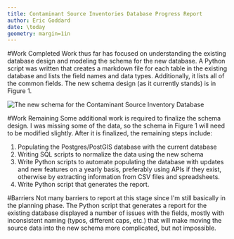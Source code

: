 ```yaml
---
title: Contaminant Source Inventories Database Progress Report
author: Eric Goddard
date: \today
geometry: margin=1in
---
```


#Work Completed
Work thus far has focused on understanding the existing database design and 
modeling the schema for the new database. A Python script was written that creates
a markdown file for each table in the existing database and lists the field names 
and data types. Additionally, it lists all of the common fields. The new schema 
design (as it currently stands) is in Figure 1. 

![The new schema for the Contaminant Source Inventory Database][fig1]

#Work Remaining
Some additional work is required to finalize the schema design. I was missing some 
of the data, so the schema in Figure 1 will need to be modified slightly. After it 
is finalized, the remaining steps include:

1. Populating the Postgres/PostGIS database with the current database
2. Writing SQL scripts to normalize the data using the new schema
3. Write Python scripts to automate populating the database with updates and new 
features on a yearly basis, preferably using APIs if they exist, otherwise by
extracting information from CSV files and spreadsheets.
4. Write Python script that generates the report.

#Barriers
Not many barriers to report at this stage since I'm still basically in the 
planning phase. The Python script that generates a report for the existing 
database displayed a number of issues with the fields, mostly with inconsistent
naming (typos, different caps, etc.) that will make moving the source data into 
the new schema more complicated, but not impossible.

[fig1]: csi_schema.png "The new schema for the Contaminant Source Inventory Database"
